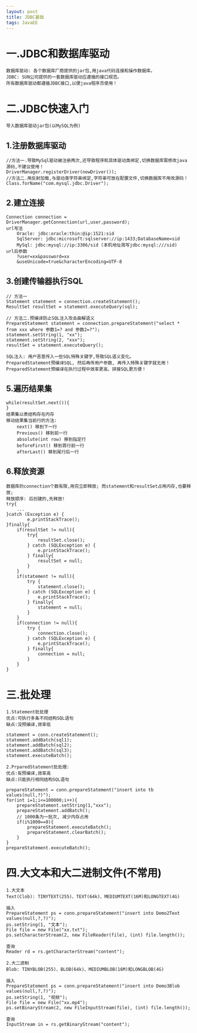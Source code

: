 ```yaml
---
layout: post
title: JDBC基础
tags: JavaEE
---
```

# 一.JDBC和数据库驱动
	数据库驱动: 各个数据库厂商提供的jar包,用java代码连接和操作数据库。
	JDBC: SUN公司提供的一套数据库驱动应遵循的接口规范。	
	所有数据库驱动都遵循JDBC接口,以便java程序员使用！
	
# 二.JDBC快速入门	
	导入数据库驱动jar包(以MySQL为例)

## 1.注册数据库驱动
	//方法一.导致MySql驱动被注册两次,还导致程序和具体驱动类绑定,切换数据库需修改java源码,不建议使用！
	DriverManager.registerDriver(newDriver());	
	//方法二.用反射加载,与驱动类字符串绑定,字符串可放在配置文件,切换数据库不用改源码！
	Class.forName("com.mysql.jdbc.Driver");

## 2.建立连接
	Connection connection = DriverManager.getConnection(url,user,password);
	url写法
		Oracle: jdbc:oracle:thin:@ip:1521:sid
		SqlServer: jdbc:microsoft:sqlserver://ip:1433;DatabaseName=sid
		MySql: jdbc:mysql://ip:3306/sid (本机地址简写jdbc:mysql:///sid)
	url后参数
		?user=xx&password=xx
		&useUnicode=true&characterEncoding=UTF-8

## 3.创建传输器执行SQL
	// 方法一
	Statement statement = connection.createStatement();
	ResultSet resultSet = statement.executeQuery(sql);
	
	// 方法二.预编译防止SQL注入攻击曲解语义
	PrepareStatement statement = connection.prepareStatement("select * from xxx where 参数1=? and 参数2=?");
	statement.setString(1, "xx");
	statement.setString(2, "xxx");
	resultSet = statement.executeQuery();
	
	SQL注入: 用户恶意传入一些SQL特殊关键字,导致SQL语义变化。	
	PreparedStatement预编译SQL, 然后再传用户参数, 再传入特殊关键字就无用！
	PreparedStatement预编译在执行过程中效率更高、拼接SQL更方便！
	
## 5.遍历结果集		
	while(resultSet.next()){
	}		
	结果集以表结构存在内存
	移动结果集当前行的方法:
		next() 移到下一行
		Previous() 移到前一行
		absolute(int row) 移到指定行
		beforeFirst() 移到首行前一行
		afterLast() 移到尾行后一行
					
## 6.释放资源
	数据库的connection个数有限,用完立即释放; 而statement和resultSet占用内存,也要释放;
	释放顺序: 后创建的,先释放!
	try{
		...
	}catch (Exception e) {
			e.printStackTrace();
	}finally{
		if(resultSet != null){
			try{
				resultSet.close();
			} catch (SQLException e) {
				e.printStackTrace();
			} finally{
				resultSet = null;
			}
		}
		if(statement != null){
			try {
				statement.close();
			} catch (SQLException e) {
				e.printStackTrace();
			} finally{
				statement = null;
			}
		}
		if(connection != null){
			try {
				connection.close();
			} catch (SQLException e) {
				e.printStackTrace();
			} finally{
				connection = null;
			}
		}
	}
	
# 三.批处理
	1.Statement批处理
	优点:可执行多条不同结构SQL语句
	缺点:没预编译,效率低
	
	statement = conn.createStatement();
	statement.addBatch(sql1);
	statement.addBatch(sql2);
	statement.addBatch(sql3);	
	statement.executeBatch();
	
	2.PrparedStatement批处理:
	优点:有预编译,效率高
	缺点:只能执行相同结构SQL语句
	
	prepareStatement = conn.prepareStatement("insert into tb values(null,?)");			
	for(int i=1;i<=100000;i++){
		prepareStatement.setString(1,"xxx");
		prepareStatement.addBatch();		
		// 1000条为一批次, 减少内存占用
		if(i%1000==0){
			prepareStatement.executeBatch();
			prepareStatement.clearBatch();
		}
	}
	prepareStatement.executeBatch();
	
	
# 四.大文本和大二进制文件(不常用)	
	1.大文本
	Text(Clob): TINYTEXT(255)、TEXT(64k)、MEDIUMTEXT(16M)和LONGTEXT(4G)
		
	插入
	PrepareStatement ps = conn.prepareStatement("insert into Demo2Text values(null,?,?)");
	ps.setString(1, "文本");
	File file = new File("xx.txt");
	ps.setCharacterStream(2, new FileReader(file), (int) file.length());
		
	查询
	Reader rd = rs.getCharacterStream("content");
			
	2.大二进制
	Blob: TINYBLOB(255)、BLOB(64k)、MEDIUMBLOB(16M)和LONGBLOB(4G)
		
	插入
	PrepareStatement ps = conn.prepareStatement("insert into Demo3Blob values(null,?,?)");
	ps.setString(1, "视频");
	File file = new File("xx.mp4");
	ps.setBinaryStream(2, new FileInputStream(file), (int) file.length());
		
	查询
	InputStream in = rs.getBinaryStream("content");